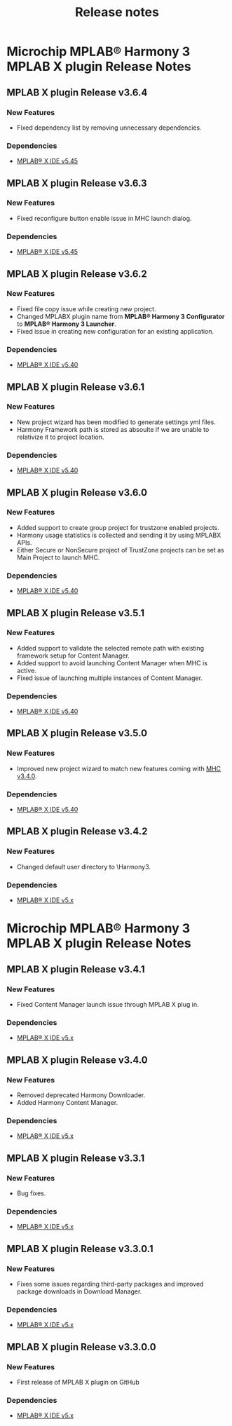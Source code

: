 ﻿---
title: Release notes
nav_order: 99
---

# Microchip MPLAB® Harmony 3 MPLAB X plugin Release Notes

## MPLAB X plugin Release v3.6.4

### New Features

* Fixed dependency list by removing unnecessary dependencies.

### Dependencies

* [MPLAB® X IDE v5.45](https://www.microchip.com/mplab/mplab-x-ide)

## MPLAB X plugin Release v3.6.3

### New Features

* Fixed reconfigure button enable issue in MHC launch dialog.

### Dependencies

* [MPLAB® X IDE v5.45](https://www.microchip.com/mplab/mplab-x-ide)

## MPLAB X plugin Release v3.6.2

### New Features

* Fixed file copy issue while creating new project.
* Changed MPLABX plugin name from **MPLAB® Harmony 3 Configurator** to **MPLAB® Harmony 3 Launcher**.
* Fixed issue in creating new configuration for an existing application.

### Dependencies

* [MPLAB® X IDE v5.40](https://www.microchip.com/mplab/mplab-x-ide)

## MPLAB X plugin Release v3.6.1

### New Features

* New project wizard has been modified to generate settings yml files.
* Harmony Framework path is stored as absoulte if we are unable to relativize it to project location.

### Dependencies

* [MPLAB® X IDE v5.40](https://www.microchip.com/mplab/mplab-x-ide)

## MPLAB X plugin Release v3.6.0

### New Features

* Added support to create group project for trustzone enabled projects.
* Harmony usage statistics is collected and sending it by using MPLABX APIs.
* Either Secure or NonSecure project of TrustZone projects can be set as Main Project to launch MHC.

### Dependencies

* [MPLAB® X IDE v5.40](https://www.microchip.com/mplab/mplab-x-ide)

## MPLAB X plugin Release v3.5.1

### New Features

* Added support to validate the selected remote path with existing framework setup for Content Manager. 
* Added support to avoid launching Content Manager when MHC is active.
* Fixed issue of launching multiple instances of Content Manager.

### Dependencies

* [MPLAB® X IDE v5.40](https://www.microchip.com/mplab/mplab-x-ide)

## MPLAB X plugin Release v3.5.0

### New Features

* Improved new project wizard to match new features coming with [MHC v3.4.0](https://github.com/Microchip-MPLAB-Harmony/mhc/releases/tag/v3.4.0).

### Dependencies

* [MPLAB® X IDE v5.40](https://www.microchip.com/mplab/mplab-x-ide)

## MPLAB X plugin Release v3.4.2

### New Features

* Changed default user directory to <user home>\Harmony3.

### Dependencies

* [MPLAB® X IDE v5.x](https://www.microchip.com/mplab/mplab-x-ide)

# Microchip MPLAB® Harmony 3 MPLAB X plugin Release Notes

## MPLAB X plugin Release v3.4.1

### New Features

* Fixed Content Manager launch issue through MPLAB X plug in.

### Dependencies

* [MPLAB® X IDE v5.x](https://www.microchip.com/mplab/mplab-x-ide)

## MPLAB X plugin Release v3.4.0

### New Features

* Removed deprecated Harmony Downloader.
* Added Harmony Content Manager.

### Dependencies

* [MPLAB® X IDE v5.x](https://www.microchip.com/mplab/mplab-x-ide)

## MPLAB X plugin Release v3.3.1

### New Features

* Bug fixes.

### Dependencies

* [MPLAB® X IDE v5.x](https://www.microchip.com/mplab/mplab-x-ide)

## MPLAB X plugin Release v3.3.0.1

### New Features

* Fixes some issues regarding third-party packages and improved package downloads in Download Manager.

### Dependencies

* [MPLAB® X IDE v5.x](https://www.microchip.com/mplab/mplab-x-ide)

## MPLAB X plugin Release v3.3.0.0

### New Features

* First release of MPLAB X plugin on GitHub

### Dependencies

* [MPLAB® X IDE v5.x](https://www.microchip.com/mplab/mplab-x-ide)
